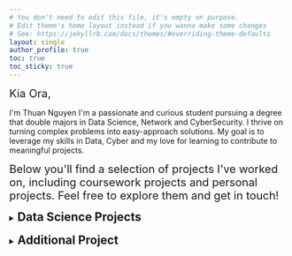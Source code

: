 ```yaml
---
# You don't need to edit this file, it's empty on purpose.
# Edit theme's home layout instead if you wanna make some changes
# See: https://jekyllrb.com/docs/themes/#overriding-theme-defaults
layout: single
author_profile: true
toc: true
toc_sticky: true
---
```

<span style = "font-size: 20px">Kia Ora,

I'm Thuan Nguyen
I'm a passionate and curious student pursuing a degree that double majors in Data Science, Network and CyberSecurity. I thrive on turning complex problems into easy-approach solutions. My goal is to leverage my skills in Data, Cyber and my love for learning to contribute to meaningful projects.

<span style = "font-size: 20px">Below you'll find a selection of projects I've worked on, including coursework projects and personal projects. Feel free to explore them and get in touch!

<details markdown="1">
<summary><h2 style="display: inline;">Data Science Projects</h2></summary>

### [Project 1: Walmart Sales Analysis](https://github.com/NguyenThuan-data/Walmart_Sales_Analysis)
* Executed a complete data lifecycle, starting with data acquisition from the **Kaggle API**, up to 10,000 records, followed by rigorous cleaning and transformation using a **Python** script.
* Leveraged Python libraries like Pandas and NumPy for intensive data wrangling, including handling missing values, fixing data types, and performing feature engineering to create new columns like **Total Amount** for richer analysis.
* Architected a data pipeline to load around 10,000 rows of cleaned data into a **PostgreSQL** database using **SQLAlchemy**, then authored complex SQL queries to uncover deep insights into sales patterns and customer behavior.
* Successfully identified key performance indicators, including the most profitable product lines, top-performing branches by revenue, and peak shopping hours to inform staffing and inventory decisions.
* **Tech Stack**:  <code>Python</code> <code>Pandas</code> <code>NumPy</code> <code>PostgreSQL</code> <code>SQLAlchemy</code> <code>Kaggle API</code>

### [Project 2: Employee Performance Analysis](https://github.com/NguyenThuan-data/School_Project_2_Employee_Performance_Analysis)
* Analyzed a dataset of **7,000+** employee records across **20+** features to understand patterns and drivers of employee performance in a corporate environment
* Conducted exploratory data analysis **(EDA)** using Python libraries **(pandas, seaborn, matplotlib)** to visualize trends, detect anomalies, and uncover feature relationships
* Performed **data cleaning** by identifying and removing duplicate records, handling missing values, and treating outliers using the IQR method
* **Generated visual insights** through box plots, scatter plots, and correlation heatmaps to identify high-variance performance indicators and anomalies
* Applied **feature engineering** and selection techniques to prepare the dataset for modeling, aiming to support future predictive analysis or HR decision-making
* **Tech Stack**: <code>Python</code> <code>Pandas</code> <code>Seaborn</code> <code>Matplotlib</code>

### [Project 3: Obesity Analysis Project](https://github.com/NguyenThuan-data/School_Project_3_ObesityAnalysis)
* The project aims to investigate the relationship between lifestyle factors and obesity levels.
* The project uses the 'Dataset for estimation of obesity levels based on eating habits and physical condition in individuals from Colombia, Peru and Mexico'.
* The project seeks to answer the question:**What dietary habits and daily living habits are significantly affected obesity levels?**
* **Tech Stack**: <code>Python</code> <code>Pandas</code> <code>Matplotlib</code> <code>Scikit-learn</code>

### [Project 4: Bank Marketing Campaign Analysis](https://github.com/NguyenThuan-data/School_Project_4_Bank_Analysis)
*	Conducted exploratory data analysis **(EDA)** on over **40,000** customer records, **17 attributes**, performing data cleaning, transformation, and feature selection to enhance model performance
*	Authored a **2,500-word** structured report, synthesizing findings, integrating **data visualizations**, and presenting insights in a clear, data-driven narrative
*	Explored **artificial neural networks (ANNs), optimizing multilayer perceptron (MLP)** architectures through cross-validation, and hyperparameter tuning
*	Developed predictive models for bank marketing campaign outcomes using **K-Nearest Neighbors (KNN) and Naïve Bayes (NB)**, evaluating model performance with confusion matrices, and classification reports
*	**Tech Stack**: <code>Python</code> <code>Scikit-learn</code> <code>KNN</code> <code>Naïve Bayes</code> <code>ANNs</code>

### [Project 5: Data Science Salary Estimator](https://github.com/NguyenThuan-data/ds_salary_proj)
* Created a tool that estimates data science salaries to help data scientists negotiate their income when they get a job.
* Using dowloaded dataset that contain over 3000 job descriptions from **Kaggle** (can not scrape from Glassdoor)
* Engineered features from the text of each job description to quantify the value companies put on python, excel, aws, and spark. 
* Optimized **Linear, Lasso, and Random Forest Regressors** using GridsearchCV to reach the best model.
* **Tech Stack**: <code>Python</code> <code>Scikit-learn</code> <code>Pandas</code> <code>Linear Regression</code> <code>Random Forest</code>

### [Project 6: Wellington Transport Road-Works](https://github.com/NguyenThuan-data/Database_schoolPro_1)
* The project for Wellington Transport (WT) involves developing a database to manage details of roads, road-works projects, staff, and contracts within their region.
* The database stores comprehensive information on roads (ID, name, category, length, sub-section hierarchy), locations (ID, name, coordinates), projects (code, name, dates), staff (ID, roles over time), and contracts with external contractors (number, costs, dates, contractor details).
* The project includes the design of the relational database schema, visualized through a physical model ERD (Entity Relationship Diagram) likely created in a tool like **Visual Paradigm**, which shows tables like Location, Road, Project, Staff, Contract, Role, and their relationships.
* This database system is implemented using **SQ**L, with table creation and sample data insertion to track road sub-sections, staff project assignments with roles and timeframes, and contract management, further demonstrated by data retrieval queries.
* **Tech Stack**: <code>SQL</code> <code>Visual Paradigm</code> <code>Database Design</code>

### [Project 7: Car Dataset Analysis](https://github.com/NguyenThuan-data/School_Project_1_Car_Analysis-)
* This project involves a comprehensive exploration and analysis of a car dataset to understand the key factors that influence car pricing, fuel efficiency, and market segmentation.
* The analysis includes data preprocessing, visualizations, statistical summaries, and insights derived from multivariate techniques.
* **Tech Stack**: <code>Python</code> <code>Pandas</code> <code>Matplotlib</code> <code>Seaborn</code>
</details>

<br>

<details markdown="1">
<summary><h2 style="display: inline;">Additional Project</h2></summary>

### [Bouncing Ball Simulation with Spinning Arc](https://github.com/NguyenThuan-data/bouncing_ball/tree/master)
* This project is a simple 2D physics simulation of bouncing balls within a circular boundary, featuring a "Pac-Man-like" spinning arc that allows balls to escape. It's built using Pygame.
* If one ball bounce out of the boundry, two new balls will be spawned inside.
* **Tech Stack**: <code>Python</code> <code>Pygame</code>
</details>
